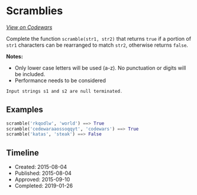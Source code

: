 # Scramblies
[*View on Codewars*](https://www.codewars.com/kata/scramblies)

Complete the  function `scramble(str1, str2)` that returns `true` if a portion of ```str1``` characters can be rearranged to match ```str2```, otherwise returns ```false```.

**Notes:**
* Only lower case letters will be used (a-z). No punctuation or digits will be included.
* Performance needs to be considered

```c
Input strings s1 and s2 are null terminated.
```

## Examples

```python
scramble('rkqodlw', 'world') ==> True
scramble('cedewaraaossoqqyt', 'codewars') ==> True
scramble('katas', 'steak') ==> False
```

## Timeline
- Created: 2015-08-04
- Published: 2015-08-04
- Approved: 2015-09-10
- Completed: 2019-01-26
